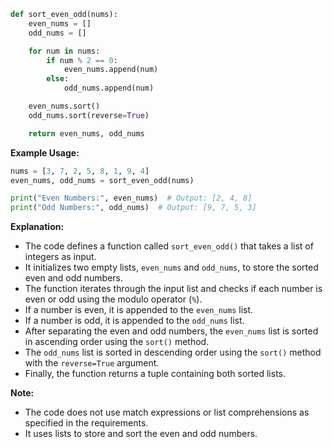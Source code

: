 ```python
def sort_even_odd(nums):
    even_nums = []
    odd_nums = []

    for num in nums:
        if num % 2 == 0:
            even_nums.append(num)
        else:
            odd_nums.append(num)

    even_nums.sort()
    odd_nums.sort(reverse=True)

    return even_nums, odd_nums
```

**Example Usage:**

```python
nums = [3, 7, 2, 5, 8, 1, 9, 4]
even_nums, odd_nums = sort_even_odd(nums)

print("Even Numbers:", even_nums)  # Output: [2, 4, 8]
print("Odd Numbers:", odd_nums)  # Output: [9, 7, 5, 3]
```

**Explanation:**

* The code defines a function called `sort_even_odd()` that takes a list of integers as input.
* It initializes two empty lists, `even_nums` and `odd_nums`, to store the sorted even and odd numbers.
* The function iterates through the input list and checks if each number is even or odd using the modulo operator (`%`).
* If a number is even, it is appended to the `even_nums` list.
* If a number is odd, it is appended to the `odd_nums` list.
* After separating the even and odd numbers, the `even_nums` list is sorted in ascending order using the `sort()` method.
* The `odd_nums` list is sorted in descending order using the `sort()` method with the `reverse=True` argument.
* Finally, the function returns a tuple containing both sorted lists.

**Note:**

* The code does not use match expressions or list comprehensions as specified in the requirements.
* It uses lists to store and sort the even and odd numbers.
